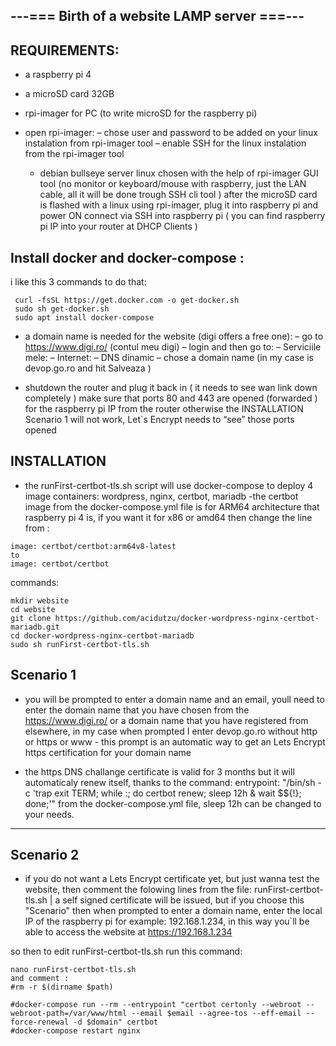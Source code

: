 ## ---=== Birth of a website LAMP server ===---

                          
                               
                               
                               
                               
                               
## REQUIREMENTS:

- a raspberry pi 4
- a microSD card 32GB
- rpi-imager for PC (to write microSD for the raspberry pi)


- open rpi-imager:
    – chose user and password to be added on your linux instalation from rpi-imager tool
    – enable SSH for the linux instalation from the rpi-imager tool
    - debian bullseye server linux chosen with the help of rpi-imager GUI tool (no monitor or keyboard/mouse with raspberry, just the LAN cable, all it will be done trough SSH cli tool )
after the microSD card is flashed with a linux using rpi-imager, plug it into raspberry pi and power ON
connect via SSH into raspberry pi ( you can find raspberry pi IP into your router at DHCP Clients )

## Install docker and docker-compose :

i like this 3 commands to do that:
```
 curl -fsSL https://get.docker.com -o get-docker.sh
 sudo sh get-docker.sh
 sudo apt install docker-compose
 ```
- a domain name is needed for the website (digi offers a free one):
    – go to https://www.digi.ro/ (contul meu digi)
    – login and then go to:
        – Serviciile mele:
            – Internet:
                – DNS dinamic
                    – chose a domain name (in my case is devop.go.ro and hit Salveaza )

- shutdown the router and plug it back in ( it needs to see wan link down completely )
make sure that ports 80 and 443 are opened (forwarded ) for the raspberry pi IP from the router otherwise the INSTALLATION Scenario 1 will not work, Let`s Encrypt needs to “see” those ports opened

## INSTALLATION
- the runFirst-certbot-tls.sh script will use docker-compose to deploy 4 image containers: wordpress, nginx, certbot, mariadb
-the certbot image from the docker-compose.yml file is for ARM64 architecture that raspberry pi 4 is, if you want it for x86 or amd64 then change the line from :
```
image: certbot/certbot:arm64v8-latest
to
image: certbot/certbot
```
commands:
```
mkdir website
cd website
git clone https://github.com/acidutzu/docker-wordpress-nginx-certbot-mariadb.git
cd docker-wordpress-nginx-certbot-mariadb
sudo sh runFirst-certbot-tls.sh 
```

## Scenario 1
- you will be prompted to enter a domain name and an email, youll need to enter the domain name that you have chosen from the https://www.digi.ro/ or a domain name that you have registered from elsewhere, in my case when prompted I enter devop.go.ro without http or https or www - this prompt is an automatic way to get an Lets Encrypt https certification for your domain name

- the https DNS challange certificate is valid for 3 months but it will automaticaly renew itself, thanks to the command:
entrypoint: "/bin/sh -c 'trap exit TERM; while :; do certbot renew; sleep 12h & wait $${!}; done;'"
from the docker-compose.yml file, sleep 12h can be changed to your needs.
-----------------------------------------------------------------------------------------

## Scenario 2
- if you do not want a Lets Encrypt certificate yet, but just wanna test the website, then comment the folowing lines from the file: runFirst-certbot-tls.sh | a self signed certificate will be issued, but if you choose this "Scenario" then when prompted to enter a domain name, enter the local IP of the raspberry pi for example: 192.168.1.234, in this way you`ll be able to access the website at https://192.168.1.234

so then to edit runFirst-certbot-tls.sh run this command:
```
nano runFirst-certbot-tls.sh
and comment :
#rm -r $(dirname $path)

#docker-compose run --rm --entrypoint "certbot certonly --webroot --webroot-path=/var/www/html --email $email --agree-tos --eff-email --force-renewal -d $domain" certbot
#docker-compose restart nginx                               
```

